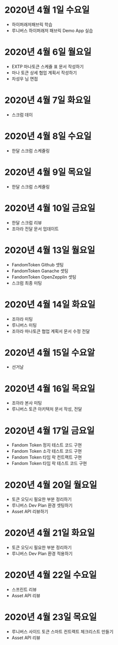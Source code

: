 
# 2020년 4월 1일 수요일

- 하이퍼래저패브릭 학습
- 루니버스 하이퍼래저 패브릭 Demo App 실습

# 2020년 4월 6일 월요일

- EXTP 마나토큰 스케쥴 표 문서 작성하기
- 마나 토큰 상세 협업 계획서 작성하기
- 차성우 님 면접

# 2020년 4월 7일 화요일

- 스크럼 데이

# 2020년 4월 8일 수요일

- 한달 스크럼 스케쥴링

# 2020년 4월 9일 목요일

- 한달 스크럼 스케쥴링

# 2020년 4월 10일 금요일

- 한달 스크럼 리뷰
- 조아라 전달 문서 업데이트

# 2020년 4월 13일 월요일

- FandomToken Github 셋팅
- FandomToken Ganache 셋팅
- FandomToken OpenZepplin 셋팅
- 스크럼 최종 미팅

# 2020년 4월 14일 화요일

- 조아라 미팅
- 루니버스 미팅
- 조아라 마나토큰 협업 계획서 문서 수정 전달

# 2020년 4월 15일 수요알

- 선거날

# 2020년 4월 16일 목요일

- 조아라 본사 미팅
- 루니버스 토큰 아키텍처 문서 작성, 전달

# 2020년 4월 17일 금요일

- Fandom Token 정지 테스트 코드 구현
- Fandom Token 소각 테스트 코드 구현
- Fandom Token 타임 락 컨트랙트 구현
- Fandom Token 타임 락 테스트 코드 구현

# 2020년 4월 20일 월요일

- 토큰 오딧시 필요한 부분 정리하기
- 루니버스 Dev Plan 환경 셋팅하기
- Asset API 리뷰하기

# 2020년 4월 21일 화요일

- 토큰 오딧시 필요한 부분 정리하기
- 루니버스 Dev Plan 환경 적용하기

# 2020년 4월 22일 수요일

- 스프린트 리뷰
- Asset API 리뷰

# 2020년 4월 23일 목요일

- 루니버스 사이드 토큰 스마트 컨트랙트 체크리스트 만들기
- Asset API 리뷰
